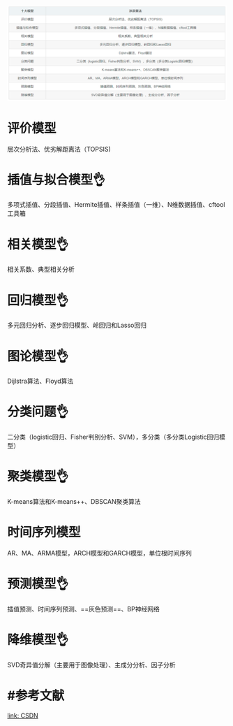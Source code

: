 ![image-20210403162956253](https://raw.githubusercontent.com/DaiDuncan/PicUploader/main/img2/20210403162956.png)



# 评价模型

层次分析法、优劣解距离法（TOPSIS)



# 插值与拟合模型👌

多项式插值、分段插值、Hermite插值、样条插值（一维）、N维数据插值、cftool工具箱



# 相关模型👌

相关系数、典型相关分析



# 回归模型👌

多元回归分析、逐步回归模型、岭回归和Lasso回归



# 图论模型👌

Dijlstra算法、Floyd算法



# 分类问题👌

二分类（logistic回归、Fisher判别分析、SVM），多分类（多分类Logistic回归模型）



# 聚类模型👌

K-means算法和K-means++、DBSCAN聚类算法



# 时间序列模型	

AR、MA、ARMA模型，ARCH模型和GARCH模型，单位根时间序列



# 预测模型👌

插值预测、时间序列预测、==灰色预测==、BP神经网络



# 降维模型👌

SVD奇异值分解（主要用于图像处理）、主成分分析、因子分析



# #参考文献

[link: CSDN](https://blog.csdn.net/weixin_42490152/article/details/100800693)
